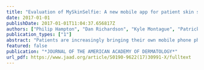```yaml
---
title: "Evaluation of MySkinSelfie: A new mobile app for patient skin self-monitoring"
date: 2017-01-01
publishDate: 2017-01-01T11:04:37.656817Z
authors: ["Philip Hampton", "Dan Richardson", "Kyle Montague", "Patrick Olivier"]
publication_types: ["1"]
abstract: "Patients are increasingly bringing their own mobile phone photos to clinic to help in the diagnosis and management of their skin conditions. We noticed that they often struggle to find the images from their camera roll and that the quality and consistency was often poor. To solve these problems we have built an app for skin self-monitoring. MySkinSelfie (www.myskinselfie.com) is a free app available on both app stores. Users can create folders, dated and with attached comments. All images are encrypted and stored on cloud servers with no data on the phone."
featured: false
publication: "*JOURNAL OF THE AMERICAN ACADEMY OF DERMATOLOGY*"
url_pdf: https://www.jaad.org/article/S0190-9622(17)30991-X/fulltext
---
```


